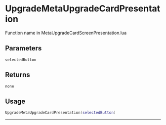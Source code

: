 # UpgradeMetaUpgradeCardPresentation
Function name in MetaUpgradeCardScreenPresentation.lua
## Parameters
`selectedButton`
## Returns
`none`
## Usage
```lua
UpgradeMetaUpgradeCardPresentation(selectedButton)
```
---
